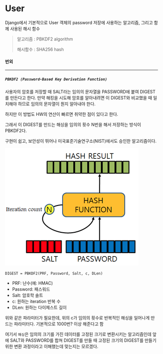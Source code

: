# User

Django에서 기본적으로 User 객체의 password 저장에 사용하는 알고리즘, 그리고 함께 사용된 해시 함수

> 알고리즘 : PBKDF2 algorithm
>
> 해시함수 : SHA256 hash



#### 번외

---

##### `PBKDF2 (Password-Based Key Derivation Function)`

사용자의 암호를 저장할 때 SALT라는 임의의 문자열을 PASSWORD에 붙여 DIGEST를 만든다고 한다. 만약 해킹을 시도해 암호를 알아내려면 이 DIGEST와 비교했을 때 일치해야 하므로 임의의 문자열이 뭔지 알아내야 한다.

하지만 이 방법도 HW의 연산이 빠르면 취약한 점이 있다고 한다.

그래서 이 DIGEST를 만드는 해싱을 임의의 횟수 N번을 해서 저장하는 방식이 PBKDF2다.

구현이 쉽고, 보안성이 뛰어나 미국표준기술연구소(NIST)에서도 승인한 알고리즘이다.

![image-20210323141619284](0323_hw.assets/image-20210323141619284.png)

`DIGEST = PBKDF2(PRF, Password, Salt, c, DLen)  `

- PRF: 난수(예: HMAC)
- Password: 패스워드
- Salt: 암호학 솔트
- c: 원하는 iteration 반복 수
- DLen: 원하는 다이제스트 길이

위와 같은 파라미터가 필요한데, 위의 c가 임의의 횟수로 반복적인 해싱을 일어나게 만드는 파라미터다. 기본적으로 1000번? 이상 해준다고 함

여기서 `해싱`은 임의의 크기를 가진 데이터를 고정된 크기로 변환시키는 알고리즘인데 앞에 SALT와 PASSWORD를 합쳐 DIGEST를 만들 때 고정된 크기의 DIGEST를 만들기 위한 변환 과정이라고 이해했는데 맞는지는 모르겠다.



